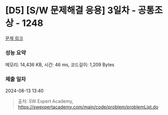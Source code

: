 # [D5] [S/W 문제해결 응용] 3일차 - 공통조상 - 1248 

[문제 링크](https://swexpertacademy.com/main/code/problem/problemDetail.do?contestProbId=AV15PTkqAPYCFAYD) 

### 성능 요약

메모리: 14,436 KB, 시간: 46 ms, 코드길이: 1,209 Bytes

### 제출 일자

2024-08-13 13:40



> 출처: SW Expert Academy, https://swexpertacademy.com/main/code/problem/problemList.do